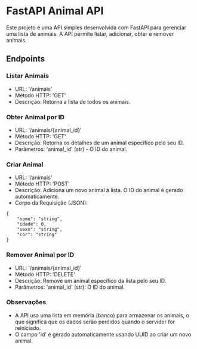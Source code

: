 
# FastAPI Animal API

Este projeto é uma API simples desenvolvida com FastAPI para gerenciar uma lista de animais. A API permite listar, adicionar, obter e remover animais. 

## Endpoints

### Listar Animais

- URL: '/animais'
- Método HTTP: 'GET'
- Descrição: Retorna a lista de todos os animais.

### Obter Animal por ID

- URL: '/animais/{animal_id}'
- Método HTTP: 'GET'
- Descrição: Retorna os detalhes de um animal específico pelo seu ID.
- Parâmetros: 'animal_id' (str) - O ID do animal.

### Criar Animal

- URL: '/animais'
- Método HTTP: 'POST'
- Descrição: Adiciona um novo animal à lista. O ID do animal é gerado automaticamente.
- Corpo da Requisição (JSON):
```http
{
    "nome": "string",
    "idade": 0,
    "sexo": "string",
    "cor": "string"
}
```
### Remover Animal por ID
- URL: '/animais/{animal_id}'
- Método HTTP: 'DELETE'
- Descrição: Remove um animal específico da lista pelo seu ID.
- Parâmetros: 'animal_id' (str): O ID do animal.
### Observações
- A API usa uma lista em memória (banco) para armazenar os animais, o que significa que os dados serão perdidos quando o servidor for reiniciado.
- O campo 'id' é gerado automaticamente usando UUID ao criar um novo animal.






